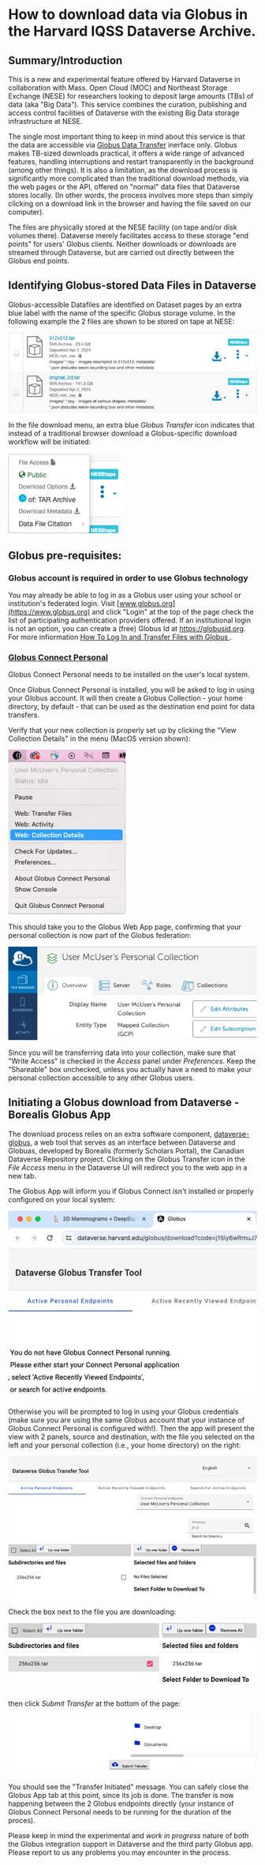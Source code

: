 # How to download data via Globus in the Harvard IQSS Dataverse Archive.

## Summary/Introduction

This is a new and experimental feature offered by Harvard Dataverse in collaboration with Mass. Open Cloud (MOC) and Northeast Storage Exchange (NESE) for researchers looking to deposit large amounts (TBs) of data (aka "Big Data"). This service combines the curation, publishing and access control facilities of Dataverse with the existing Big Data storage infrastructure at NESE.

The single most important thing to keep in mind about this service is that the data are accessible via [Globus Data Transfer](https://www.globus.org/data-transfer) inerface only. Globus makes TB-sized downloads practical, it offers a wide range of advanced features, handling interruptions and restart transparently in the background (among other things). It is also a limitation, as the download process is significantly more complicated than the traditional download methods, via the web pages or the API, offered on "normal" data files that Dataverse stores locally. (In other words, the process involves more steps than simply clicking on a download link in the browser and having the file saved on our computer). 

The files are physically stored at the NESE facility (on tape and/or disk volumes there). Dataverse merely facilitates access to these storage "end points" for users' Globus clients. Neither downloads or downloads are streamed through Dataverse, but are carried out directly between the Globus end points.

## Identifying Globus-stored Data Files in Dataverse

Globus-accessible Datafiles are identified on Dataset pages by an extra blue label with the name of the specific Globus storage volume. In the following example the 2 files are shown to be stored on tape at NESE: 

![NESEtape Datafiles](NESETapeDatafiles.png)

In the file download menu, an extra blue _Globus Transfer_ icon indicates that instead of a traditional browser download a Globus-specific download workflow will be initiated:

![Globus Download Menu](GlobusDownloadMenu.png)

## Globus pre-requisites:

### Globus account is required in order to use Globus technology

You may already be able to log in as a Globus user using your school or institution's federated login. Visit [www.globus.org](https://www.globus.org) and click "Login" at the top of the page check the list of participating authentication providers offered. If an institutional login is not an option, you can create a (free) Globus Id at https://globusid.org. For more infiormation [How To Log In and Transfer Files with Globus ](https://docs.globus.org/guides/tutorials/manage-files/transfer-files/).

### [Globus Connect Personal](https://www.globus.org/globus-connect-personal)

Globus Connect Personal needs to be installed on the user's local system.

Once Globus Connect Personal is installed, you will be asked to log in using your Globus account. It will then create a Globus Collection - your home directory, by default - that can be used as the destination end point for data transfers.

Verify that your new collection is properly set up by clicking the "View Collection Details" in the menu (MacOS version shown):

![Globus Connect Personal Collection View](GlobusPersonalConnect.png)

This should take you to the Globus Web App page, confirming that your personal collection is now part of the Globus federation:

![Globus Web App Collection View](GlobusWebAppCollection.png)

Since you will be transferring data into your collection, make sure that "Write Access" is checked in the _Access_ panel under _Preferences_. Keep the "Shareable" box unchecked, unless you actually have a need to make your personal collection accessible to any other Globus users.

## Initiating a Globus download from Dataverse - Borealis Globus App

The download process relies on an extra software component, [dataverse-globus](https://github.com/scholarsportal/dataverse-globus), a web tool that serves as an interface between Dataverse and Globuas, developed by Borealis (formerly Scholars Portal), the Canadian Dataverse Repository project. Clicking on the Globus Transfer icon in the _File Access_ menu in the Dataverse UI will redirect you to the web app in a new tab.

The Globus App will inform you if Globus Connect isn't installed or properly configured on your local system:

![Dataverse Globus App Error](DataverseGlobusAppError.png)

Otherwise you will be prompted to log in using your Globus credentials (make sure you are using the same Globus account that your instance of Globus Connect Personal is configured with!). Then the app will present the view with 2 panels, source and destination, with the file you selected on the left and your personal collection (i.e., your home directory) on the right: 

![Dataverse Globus App Download View](DataverseGlobusDownload.png)

Check the box next to the file you are downloading:

![Dataverse Globus App Select File](DataverseGlobusAppFileSelect.png)

then click _Submit Transfer_ at the bottom of the page:

![Dataverse Globus App Submit Transfer](DataverseGlobusAppSubmitDownload.png)

You should see the "Transfer Initiated" message. You can safely close the Globus App tab at this point, since its job is done. The transfer is now happening between the 2 Globus endpoints directly (your instance of Globus Connect Personal needs to be running for the duration of the proces).

Please keep in mind the experimental and _work in progress_ nature of both the Globus integration support in Dataverse and the third party Globus app. Please report to us any problems you may encounter in the process. 
